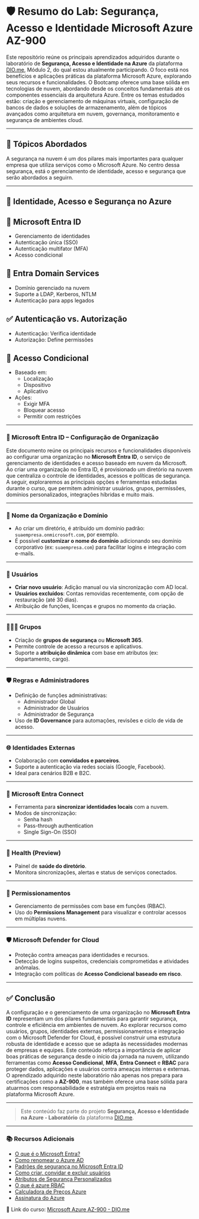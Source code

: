 # 🛡️ Resumo do Lab: Segurança, Acesso e Identidade Microsoft Azure AZ-900
Este repositório reúne os principais aprendizados adquiridos durante o laboratório de **Segurança, Acesso e Identidade na Azure** da plataforma [DIO.me](https://web.dio.me), Módulo 2, do qual estou atualmente participando. O foco está nos benefícios e aplicações práticas da plataforma Microsoft Azure, explorando seus recursos e funcionalidades. O Bootcamp oferece uma base sólida em tecnologias de nuvem, abordando desde os conceitos fundamentais até os componentes essenciais da arquitetura Azure.
Entre os temas estudados estão: criação e gerenciamento de máquinas virtuais, configuração de bancos de dados e soluções de armazenamento, além de tópicos avançados como arquitetura em nuvem, governança, monitoramento e segurança de ambientes cloud.

---
## 📘 Tópicos Abordados
 A segurança na nuvem é um dos pilares mais importantes para qualquer empresa que utiliza serviços como o Microsoft Azure.
 No centro dessa segurança, está o gerenciamento de identidade, acesso e segurança que serão abordados a seguirn.
 
---
## 🪪 Identidade, Acesso e Segurança no Azure

## 🔐 Microsoft Entra ID
- Gerenciamento de identidades
- Autenticação única (SSO)
- Autenticação multifator (MFA)
- Acesso condicional

## 🏢 Entra Domain Services
- Domínio gerenciado na nuvem
- Suporte a LDAP, Kerberos, NTLM
- Autenticação para apps legados

## ✅ Autenticação vs. Autorização
- Autenticação: Verifica identidade
- Autorização: Define permissões

## 📛 Acesso Condicional
- Baseado em:
  - Localização
  - Dispositivo
  - Aplicativo
- Ações:
  - Exigir MFA
  - Bloquear acesso
  - Permitir com restrições
---

### 🔐 Microsoft Entra ID – Configuração de Organização

Este documento reúne os principais recursos e funcionalidades disponíveis ao configurar uma organização no **Microsoft Entra ID**, o serviço de gerenciamento de identidades e acesso baseado em nuvem da Microsoft.
Ao criar uma organização no Entra ID, é provisionado um diretório na nuvem que centraliza o controle de identidades, acessos e políticas de segurança. 
A seguir, exploraremos as principais opções e ferramentas estudadas durante o curso, que permitem administrar usuários, grupos, permissões, domínios personalizados, integrações híbridas e muito mais.

---

### 🏢 Nome da Organização e Domínio

- Ao criar um diretório, é atribuído um domínio padrão: `suaempresa.onmicrosoft.com`, por exemplo.
- É possível **customizar o nome do domínio** adicionando seu domínio corporativo (ex: `suaempresa.com`) para facilitar logins e integração com e-mails.

---

### 👥 Usuários

- **Criar novo usuário**: Adição manual ou via sincronização com AD local.
- **Usuários excluídos**: Contas removidas recentemente, com opção de restauração (até 30 dias).
- Atribuição de funções, licenças e grupos no momento da criação.

---

### 🧑‍🤝‍🧑 Grupos

- Criação de **grupos de segurança** ou **Microsoft 365**.
- Permite controle de acesso a recursos e aplicativos.
- Suporte a **atribuição dinâmica** com base em atributos (ex: departamento, cargo).

---

### 🛡️ Regras e Administradores

- Definição de funções administrativas:
  - Administrador Global
  - Administrador de Usuários
  - Administrador de Segurança
- Uso de **ID Governance** para automações, revisões e ciclo de vida de acesso.

---

### 🌐 Identidades Externas

- Colaboração com **convidados e parceiros**.
- Suporte a autenticação via redes sociais (Google, Facebook).
- Ideal para cenários B2B e B2C.

---

### 🔄 Microsoft Entra Connect

- Ferramenta para **sincronizar identidades locais** com a nuvem.
- Modos de sincronização:
  - Senha hash
  - Pass-through authentication
  - Single Sign-On (SSO)

---

### 🧠 Health (Preview)

- Painel de **saúde do diretório**.
- Monitora sincronizações, alertas e status de serviços conectados.

---

### 🔐 Permissionamentos

- Gerenciamento de permissões com base em funções (RBAC).
- Uso do **Permissions Management** para visualizar e controlar acessos em múltiplas nuvens.

---

### 🛡️ Microsoft Defender for Cloud

- Proteção contra ameaças para identidades e recursos.
- Detecção de logins suspeitos, credenciais comprometidas e atividades anômalas.
- Integração com políticas de **Acesso Condicional baseado em risco**.

---


## ✅ Conclusão

A configuração e o gerenciamento de uma organização no **Microsoft Entra ID** representam um dos pilares fundamentais para garantir segurança, controle e eficiência em ambientes de nuvem. 
Ao explorar recursos como usuários, grupos, identidades externas, permissionamentos e integração com o Microsoft Defender for Cloud, é possível construir uma estrutura robusta de identidade e acesso que se adapta às necessidades modernas de empresas e equipes.
Este conteúdo reforça a importância de aplicar boas práticas de segurança desde o início da jornada na nuvem, utilizando ferramentas como **Acesso Condicional**, **MFA**, **Entra Connect** e **RBAC** para proteger dados, aplicações e usuários contra ameaças internas e externas.
O aprendizado adquirido neste laboratório não apenas nos prepara para certificações como a **AZ-900**, mas também oferece uma base sólida para atuarmos com responsabilidade e estratégia em projetos reais na plataforma Microsoft Azure.


---
> Este conteúdo faz parte do projeto **Segurança, Acesso e Identidade na Azure - Laboratório** da plataforma [DIO.me](https://web.dio.me).

---
 
### 📚 Recursos Adicionais
- [O que é o Microsoft Entra?](https://learn.microsoft.com/pt-br/entra/fundamentals/what-is-entra)
- [Como renomear o Azure AD](https://learn.microsoft.com/pt-pt/azure/active-directory/fundamentals/how-to-rename-azure-ad)
- [Padrões de segurança no Microsoft Entra ID](https://learn.microsoft.com/pt-br/entra/fundamentals/security-defaults)
- [Como criar, convidar e excluir usuários](https://learn.microsoft.com/pt-br/entra/fundamentals/how-to-create-delete-users)
- [Atributos de Segurança Personalizados](https://learn.microsoft.com/pt-br/entra/fundamentals/custom-security-attributes-overview)
- [O que é azure RBAC](https://learn.microsoft.com/pt-br/azure/role-based-access-control/overview)
- [Calculadora de Preços Azure](https://azure.microsoft.com/pt-br/pricing/calculator/?ef_id=_k_EAIaIQobChMI14z7o_fWjwMVc0FIAB3PYQApEAAYASACEgLE-fD_BwE_k_&OCID=AIDcmmzmnb0182_SEM__k_EAIaIQobChMI14z7o_fWjwMVc0FIAB3PYQApEAAYASACEgLE-fD_BwE_k_&gad_source=1&gad_campaignid=1635078708&gbraid=0AAAAADcJh_s0nlhmSLvv4COb6oAkGNm0s&gclid=EAIaIQobChMI14z7o_fWjwMVc0FIAB3PYQApEAAYASACEgLE-fD_BwE)
- [Assinatura do Azure](https://learn.microsoft.com/pt-br/azure/azure-resource-manager/management/azure-subscription-service-limits)
  
📎 Link do curso: [Microsoft Azure AZ-900 - DIO.me](https://web.dio.me/track/microsoft-azure-az-900)
